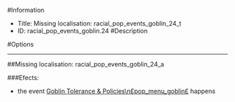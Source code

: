#Information
 - Title: Missing localisation: racial_pop_events_goblin_24_t
 - ID: racial_pop_events_goblin.24
#Description

#Options

___
##Missing localisation: racial_pop_events_goblin_24_a

###Efects:<ul><li>the event [Goblin Tolerance & Policies\n£pop_menu_goblin£](../events/goblin_tolerance_policies_npspop_menu_goblinps.md) happens</li></ul>
